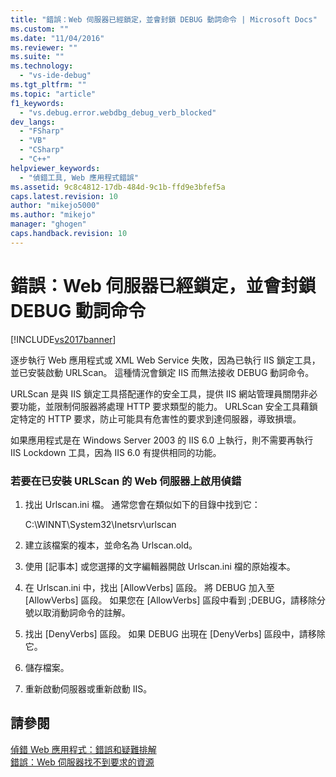 ```yaml
---
title: "錯誤：Web 伺服器已經鎖定，並會封鎖 DEBUG 動詞命令 | Microsoft Docs"
ms.custom: ""
ms.date: "11/04/2016"
ms.reviewer: ""
ms.suite: ""
ms.technology: 
  - "vs-ide-debug"
ms.tgt_pltfrm: ""
ms.topic: "article"
f1_keywords: 
  - "vs.debug.error.webdbg_debug_verb_blocked"
dev_langs: 
  - "FSharp"
  - "VB"
  - "CSharp"
  - "C++"
helpviewer_keywords: 
  - "偵錯工具, Web 應用程式錯誤"
ms.assetid: 9c8c4812-17db-484d-9c1b-ffd9e3bfef5a
caps.latest.revision: 10
author: "mikejo5000"
ms.author: "mikejo"
manager: "ghogen"
caps.handback.revision: 10
---
```

# 錯誤：Web 伺服器已經鎖定，並會封鎖 DEBUG 動詞命令
[!INCLUDE[vs2017banner](../code-quality/includes/vs2017banner.md)]

逐步執行 Web 應用程式或 XML Web Service 失敗，因為已執行 IIS 鎖定工具，並已安裝啟動 URLScan。  這種情況會鎖定 IIS 而無法接收 DEBUG 動詞命令。  
  
 URLScan 是與 IIS 鎖定工具搭配運作的安全工具，提供 IIS 網站管理員關閉非必要功能，並限制伺服器將處理 HTTP 要求類型的能力。  URLScan 安全工具藉鎖定特定的 HTTP 要求，防止可能具有危害性的要求到達伺服器，導致損壞。  
  
 如果應用程式是在 Windows Server 2003 的 IIS 6.0 上執行，則不需要再執行 IIS Lockdown 工具，因為 IIS 6.0 有提供相同的功能。  
  
### 若要在已安裝 URLScan 的 Web 伺服器上啟用偵錯  
  
1.  找出 Urlscan.ini 檔。  通常您會在類似如下的目錄中找到它：  
  
     C:\\WINNT\\System32\\Inetsrv\\urlscan  
  
2.  建立該檔案的複本，並命名為 Urlscan.old。  
  
3.  使用 \[記事本\] 或您選擇的文字編輯器開啟 Urlscan.ini 檔的原始複本。  
  
4.  在 Urlscan.ini 中，找出 \[AllowVerbs\] 區段。  將 DEBUG 加入至 \[AllowVerbs\] 區段。  如果您在 \[AllowVerbs\] 區段中看到 ;DEBUG，請移除分號以取消動詞命令的註解。  
  
5.  找出 \[DenyVerbs\] 區段。  如果 DEBUG 出現在 \[DenyVerbs\] 區段中，請移除它。  
  
6.  儲存檔案。  
  
7.  重新啟動伺服器或重新啟動 IIS。  
  
## 請參閱  
 [偵錯 Web 應用程式：錯誤和疑難排解](../debugger/debugging-web-applications-errors-and-troubleshooting.md)   
 [錯誤：Web 伺服器找不到要求的資源](../debugger/error-the-web-server-could-not-find-the-requested-resource.md)